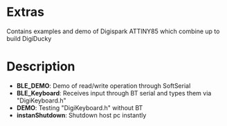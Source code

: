 # Extras
Contains examples and demo of Digispark ATTINY85 which combine up to build DigiDucky

# Description
  * **BLE_DEMO**: Demo of read/write operation through SoftSerial
  * **BLE_Keyboard**: Receives input through BT serial and types them via "DigiKeyboard.h"
  * **DEMO**: Testing "DigiKeyboard.h" without BT
  * **instanShutdown**: Shutdown host pc instantly
